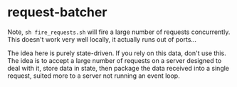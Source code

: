 # request-batcher

Note, `sh fire_requests.sh` will fire a large number of requests concurrently. This doesn't work very well locally, it actually runs out of ports...

The idea here is purely state-driven. If you rely on this data, don't use this. The idea is to accept a large number
of requests on a server designed to deal with it, store data in state, then package the data received
into a single request, suited more to a server not running an event loop.
